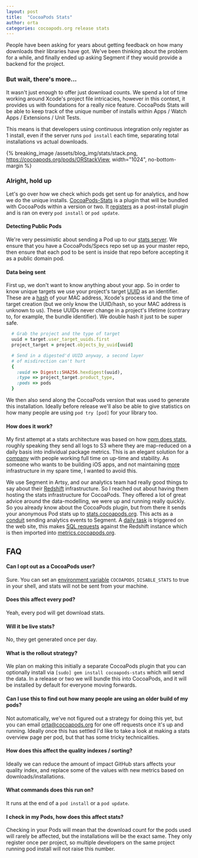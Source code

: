 ```yaml
---
layout: post
title:  "CocoaPods Stats"
author: orta
categories: cocoapods.org release stats
---
```


People have been asking for years about getting feedback on how many downloads their libraries have got. We've been thinking about the problem for a while, and finally ended up asking Segment if they would provide a backend for the project.

<!-- more -->

### But wait, there's more...

It wasn't just enough to offer just download counts. We spend a lot of time working around Xcode's project file intricacies, however in this context, it provides us with foundations for a really nice feature. CocoaPods Stats will be able to keep track of the unique number of installs within Apps / Watch Apps / Extensions / Unit Tests.

This means is that developers using continuous integration only register as 1 install, even if the server runs `pod install` each time, separating total installations vs actual downloads.

{% breaking_image /assets/blog_img/stats/stack.png, https://cocoapods.org/pods/ORStackView,  width="1024", no-bottom-margin %}

### Alright, hold up

Let's go over how we check which pods get sent up for analytics, and how we do the unique installs. [CocoaPods-Stats](https://github.com/cocoapods/cocoapods-stats) is a plugin that will be bundled with CocoaPods within a version or two. It [registers](https://github.com/CocoaPods/cocoapods-stats/blob/0361f29ae37e82ccf385319bba9cf31464049144/lib/cocoapods_plugin.rb#L6) as a post-install plugin and is ran on every `pod install` or `pod update`.

#### Detecting Public Pods

 We're very pessimistic about sending a Pod up to our [stats server](https://github.com/cocoapods/stats.cocoapods.org). We ensure that you have a CocoaPods/Specs repo set up as your master repo, then ensure that each pod to be sent  is inside that repo before accepting it as a public domain pod.

####  Data being sent

First up, we don't want to know anything about your app. So in order to know unique targets we use your project's target [UUID](https://github.com/artsy/eigen/blob/aea7af93daffb716ccee9aa50ce599dc7949c42b/Artsy.xcodeproj/project.pbxproj#L3888) as an identifier. These are a [hash](http://danwright.info/blog/2010/10/xcode-pbxproject-files-3/) of your MAC address, Xcode's process id and the time of target creation (but we only know the UUID/hash, so your MAC address is unknown to us). These UUIDs never change in a project's lifetime (contrary to, for example, the bundle identifier). We double hash it just to be super safe.

``` ruby
  # Grab the project and the type of target
  uuid = target.user_target_uuids.first
  project_target = project.objects_by_uuid[uuid]

  # Send in a digested'd UUID anyway, a second layer
  # of misdirection can't hurt
  {
    :uuid => Digest::SHA256.hexdigest(uuid),
    :type => project_target.product_type,
    :pods => pods
  }
```

We then also send along the CocoaPods version that was used to generate this installation. Ideally before release we'll also be able to give statistics on how many people are using `pod try [pod]` for your library too.

#### How does it work?

My first attempt at a stats architecture was based on how [npm does stats](https://github.com/npm/download-counts#data-source), roughly speaking they send all logs to S3 where they are map-reduced on a daily basis into individual package metrics. This is an elegant solution for a [company](https://www.crunchbase.com/organization/npm) with people working full time on up-time and stability. As someone who wants to be building iOS apps, and not maintaining [more](http://cocoadocs.org/readme/) infrastructure in my spare time, I wanted to avoid this.

We use Segment in Artsy, and our analytics team had really good things to say about their [Redshift](https://segment.com/redshift) infrastructure. So I reached out about having them hosting the stats infrastructure for CocoaPods. They offered a lot of great advice around the data-modelling, we were up and running really quickly. So you already know about the CocoaPods plugin, but from there it sends your anonymous Pod stats up to [stats.cocoapods.org](https://github.com/cocoapods/stats.cocoapods.org). This acts as a [conduit](https://github.com/CocoaPods/stats.cocoapods.org/blob/b1889c9b35faef524685d99898be9ac8447ed7f8/spec/functional/api/v1/install_spec.rb) sending analytics events to Segment. A [daily task](https://github.com/CocoaPods/stats.cocoapods.org/blob/b1889c9b35faef524685d99898be9ac8447ed7f8/Rakefile#L49) is triggered on the web site, this makes [SQL requests](https://github.com/CocoaPods/stats.cocoapods.org/blob/b1889c9b35faef524685d99898be9ac8447ed7f8/runner/stats_coordinator.rb) against the Redshift instance which is then imported into [metrics.cocoapods.org](http://metrics.cocoapods.org/api/v1/pods/Expecta).

## FAQ

#### Can I opt out as a CocoaPods user?

Sure. You can set an [environment variable](http://apple.stackexchange.com/questions/106778/how-do-i-set-environment-variables-on-os-x) `COCOAPODS_DISABLE_STATS` to true in your shell, and stats will not be sent from your machine.

#### Does this affect every pod?

Yeah, every pod will get download stats.

#### Will it be live stats?

No, they get generated once per day.

#### What is the rollout strategy?

We plan on making this initially a separate CocoaPods plugin that you can optionally install via `[sudo] gem install cocoapods-stats` which will send the data. In a release or two we will bundle this into CocoaPods, and it will be installed by default for everyone moving forwards.

#### Can I use this to find out how many people are using an older build of my pods?

Not automatically, we've not figured out a strategy for doing this yet, but you can email orta@cocoapods.org for one off requests once it's up and running. Ideally once this has settled I'd like to take a look at making a stats overview page per pod, but that has some tricky technicalities.

#### How does this affect the quality indexes / sorting?

Ideally we can reduce the amount of impact GitHub stars affects your quality index, and replace some of the values with new metrics based on downloads/installations.

#### What commands does this run on?

It runs at the end of a `pod install` or a `pod update`.

#### I check in my Pods, how does this affect stats?

Checking in your Pods will mean that the download count for the pods used will rarely be affected, but the installations will be the exact same. They only register once per project, so multiple developers on the same project running pod install will not raise this number.
